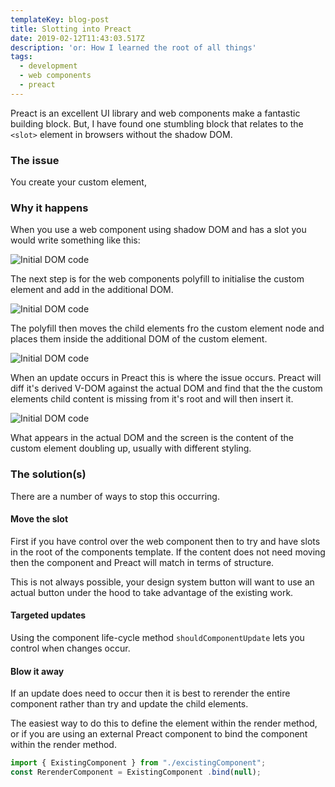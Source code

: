 ```yaml
---
templateKey: blog-post
title: Slotting into Preact
date: 2019-02-12T11:43:03.517Z
description: 'or: How I learned the root of all things'
tags:
  - development
  - web components
  - preact
---
```

Preact is an excellent UI library and web components make a fantastic building block. But, I have found one stumbling block that relates to the `<slot>` element in browsers without the shadow DOM.

### The issue

You create your custom element,



### Why it happens

When you use a web component using shadow DOM and has a slot you would write something like this:

![Initial DOM code](https://res.cloudinary.com/lazydayed/image/upload/v1550479938/Devtings/preactcustomelements/diffing-1.png "Initial DOM code")

The next step is for the web components polyfill to initialise the custom element and add in the additional DOM. 

![Initial DOM code](https://res.cloudinary.com/lazydayed/image/upload/v1550479938/Devtings/preactcustomelements/diffing-2.png "Initial DOM code")

The polyfill then moves the child elements fro the custom element node and places them inside the additional DOM of the custom element.

![Initial DOM code](https://res.cloudinary.com/lazydayed/image/upload/v1550479938/Devtings/preactcustomelements/diffing-3.png "Initial DOM code")

When an update occurs in Preact this is where the issue occurs. Preact will diff it's derived V-DOM against the actual DOM and find that the the custom elements child content is missing from it's root and will then insert it.

![Initial DOM code](https://res.cloudinary.com/lazydayed/image/upload/v1550479938/Devtings/preactcustomelements/diffing-4.png "Initial DOM code")

What appears in the actual DOM and the screen is the content of the custom element doubling up, usually with different styling.

### The solution(s)

There are a number of ways to stop this occurring. 

#### Move the slot

First if you have control over the web component then to try and have slots in the root of the components template. If the content does not need moving then the component and Preact will match in terms of structure.

This is not always possible, your design system button will want to use an actual button under the hood to take advantage of the existing work.

#### Targeted updates

Using the component life-cycle method `shouldComponentUpdate` lets you control when changes occur. 

#### Blow it away

If an update does need to occur then it is best to rerender the entire component rather than try and update the child elements.

The easiest way to do this to define the element within the render method, or if you are using an external Preact component to bind the component within the render method.

```js
import { ExistingComponent } from "./excistingComponent";
const RerenderComponent = ExistingComponent .bind(null);
```
